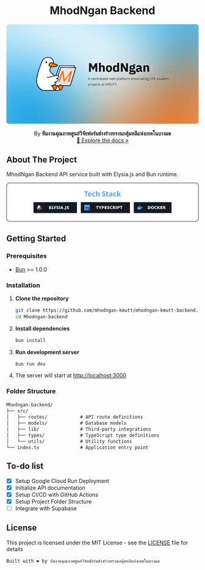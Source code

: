<h1 align="center">MhodNgan Backend</h3>


![banner](./images/Banner.webp)

<p align="center">By <b>ทีมงานคุณภาพศูนย์วิจัยฟอร์มช่างร่างทรงนกคุ้มหลีแห่งเทคโนบางมด</b>
<br />
<a href="https://mhodngan-785868412143.asia-southeast1.run.app/openapi">📖 Explore the docs »</a>
</p>



## About The Project

MhodNgan Backend API service built with Elysia.js and Bun runtime.

<p align="center">
  <img src="./images/techstack-cards.svg" alt="Tech Stack" />
</p>

## Getting Started

### Prerequisites

- [Bun](https://bun.sh/) >= 1.0.0

### Installation

1. **Clone the repository**
   ```bash
   git clone https://github.com/mhodngan-kmutt/mhodngan-kmutt-backend.git
   cd Mhodngan-backend
   ```

2. **Install dependencies**
   ```bash
   bun install
   ```

3. **Run development server**
   ```bash
   bun run dev
   ```

4. The server will start at [http://localhost:3000](http://localhost:3000)

### Folder Structure
```
Mhodngan-backend/
├── src/
│   ├── routes/            # API route definitions
│   ├── models/            # Database models
│   ├── lib/               # Third-party integrations
│   ├── types/             # TypeScript type definitions
│   └── utils/             # Utility functions
└── index.ts               # Application entry point
```

## To-do list
- [x] Setup Google Cloud Run Deployment
- [x] Initialize API documentation
- [x] Setup CI/CD with GitHub Actions
- [x] Setup Project Folder Structure
- [ ] Integrate with Supabase

## License

This project is licensed under the MIT License - see the [LICENSE](LICENSE) file for details


```
Built with ❤️ by ทีมงานคุณภาพศูนย์วิจัยฟอร์มช่างร่างทรงนกคุ้มหลีแห่งเทคโนบางมด
```
